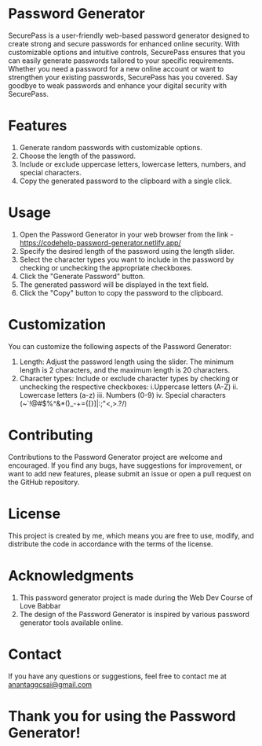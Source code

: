 # Password Generator
SecurePass is a user-friendly web-based password generator designed to create strong and secure passwords for enhanced online security. With customizable options and intuitive controls, SecurePass ensures that you can easily generate passwords tailored to your specific requirements. Whether you need a password for a new online account or want to strengthen your existing passwords, SecurePass has you covered. Say goodbye to weak passwords and enhance your digital security with SecurePass.

# Features
1. Generate random passwords with customizable options.
2. Choose the length of the password.
3. Include or exclude uppercase letters, lowercase letters, numbers, and special characters.
4. Copy the generated password to the clipboard with a single click.
# Usage
1. Open the Password Generator in your web browser from the link - https://codehelp-password-generator.netlify.app/
2. Specify the desired length of the password using the length slider.
3. Select the character types you want to include in the password by checking or unchecking the appropriate checkboxes.
4. Click the "Generate Password" button.
5. The generated password will be displayed in the text field.
6. Click the "Copy" button to copy the password to the clipboard.
# Customization
You can customize the following aspects of the Password Generator:

1. Length: Adjust the password length using the slider. The minimum length is 2 characters, and the maximum length is 20 characters.
2. Character types: Include or exclude character types by checking or unchecking the respective checkboxes:
i.Uppercase letters (A-Z)
ii. Lowercase letters (a-z)
iii. Numbers (0-9)
iv. Special characters (~`!@#$%^&*()_-+={[}]|:;"<,>.?/)
# Contributing
Contributions to the Password Generator project are welcome and encouraged. If you find any bugs, have suggestions for improvement, or want to add new features, please submit an issue or open a pull request on the GitHub repository.

# License
This project is created by me, which means you are free to use, modify, and distribute the code in accordance with the terms of the license.

# Acknowledgments
1. This password generator project is made during the Web Dev Course of Love Babbar
2. The design of the Password Generator is inspired by various password generator tools available online.
# Contact
If you have any questions or suggestions, feel free to contact me at anantaggcsai@gmail.com

# Thank you for using the Password Generator!
